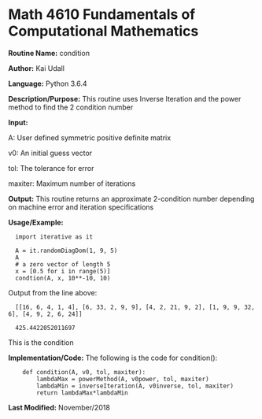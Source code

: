 # Math 4610 Fundamentals of Computational Mathematics

**Routine Name:**           condition

**Author:** Kai Udall

**Language:** Python 3.6.4

**Description/Purpose:** This routine uses Inverse Iteration and the power method to find the 2 condition number

**Input:**

A: User defined symmetric positive definite matrix

v0: An initial guess vector

tol: The tolerance for error

maxiter: Maximum number of iterations

**Output:** This routine returns an approximate 2-condition number depending on machine error and iteration specifications

**Usage/Example:**

      import iterative as it
      
      A = it.randomDiagDom(1, 9, 5)
      A
      # a zero vector of length 5
      x = [0.5 for i in range(5)]
      condtion(A, x, 10**-10, 10)

Output from the line above:

      [[16, 6, 4, 1, 4], [6, 33, 2, 9, 9], [4, 2, 21, 9, 2], [1, 9, 9, 32, 6], [4, 9, 2, 6, 24]]
      
      425.4422052011697
      

This is the condition
          
**Implementation/Code:** The following is the code for condition():
        
        def condition(A, v0, tol, maxiter):
            lambdaMax = powerMethod(A, v0power, tol, maxiter)
            lambdaMin = inverseIteration(A, v0inverse, tol, maxiter)
            return lambdaMax*lambdaMin

    
**Last Modified:** November/2018
